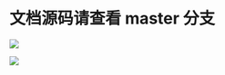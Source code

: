 # 文档源码请查看 master 分支

[![](https://github.com/khs1994-website/ingress-nginx-docs.us-en/workflows/Sync/badge.svg)](https://github.com/khs1994-website/ingress-nginx-docs.us-en/tree/master)

[![](https://github.com/khs1994-website/ingress-nginx-docs.us-en/workflows/GitBook/badge.svg)](https://github.com/khs1994-website/ingress-nginx-docs.us-en/tree/master)
